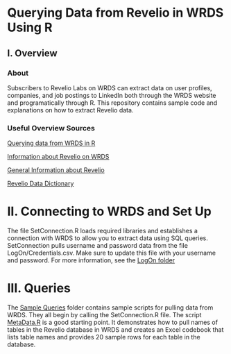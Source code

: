 # Querying Data from Revelio in WRDS Using R

## I. Overview
### About
Subscribers to Revelio Labs on WRDS can extract data on user profiles, companies, and job postings to LinkedIn both through the WRDS website and programatically through R.
This repository contains sample code and explanations on how to extract Revelio data. 

### Useful Overview Sources
[Querying data from WRDS in R](https://wrds-www.wharton.upenn.edu/pages/support/programming-wrds/programming-r/advanced-topics-in-r/querying-wrds-data-r/)

[Information about Revelio on WRDS](https://wrds-www.wharton.upenn.edu/pages/about/data-vendors/revelio-labs/)

[General Information about Revelio](https://www.data-dictionary.reveliolabs.com/data.html)

[Revelio Data Dictionary](https://www.data-dictionary.reveliolabs.com/)


# II. Connecting to WRDS and Set Up 
The file SetConnection.R loads required libraries and establishes a connection with WRDS to allow you to extract data using SQL queries. 
SetConnection pulls username and password data from the file LogOn/Credentials.csv.  Make sure to update this file with your username and password.
For more information, see the [LogOn folder](https://github.com/hbs-brds/wrds_revelio/tree/main/LogOn)


# III. Queries 
The [Sample Queries](https://github.com/hbs-brds/wrds_revelio/tree/main/Sample%20Queries) folder contains sample scripts for pulling data from WRDS. They all begin by calling the SetConnection.R file. 
The script [MetaData.R](https://github.com/hbs-brds/wrds_revelio/blob/main/Sample%20Queries/MetaData.R) is a good starting point. It demonstrates how to pull names of tables in the Revelio database in WRDS and creates an Excel codebook that lists table names and provides 20 sample rows for each table in the database. 



